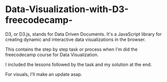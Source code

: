 # Data-Visualization-with-D3-freecodecamp-
D3, or D3.js, stands for Data Driven Documents. It's a JavaScript library for creating dynamic and interactive data visualizations in the browser.


This contains the step by step task or process when I'm did the freecodecamp course for Data Visualization.

I included the lessons followed by the task and my solution at the end.

For visuals, I'll make an update asap.

